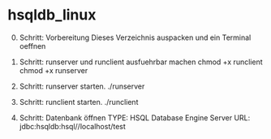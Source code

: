 # hsqldb_linux

0. Schritt: Vorbereitung
Dieses Verzeichnis auspacken und ein Terminal oeffnen

1. Schritt: runserver und runclient ausfuehrbar machen
chmod +x runclient
chmod +x runserver

2. Schritt: runserver starten.
./runserver

3. Schritt: runclient starten.
./runclient

4. Schritt: Datenbank öffnen
TYPE: HSQL Database Engine Server
URL:  jdbc:hsqldb:hsql//localhost/test
